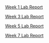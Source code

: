 [Week 1 Lab Report](https://benjaminesser.github.io/cse15l-lab-reports/week1/lab-report-week1)

[Week 3 Lab Report](https://benjaminesser.github.io/cse15l-lab-reports/week3/lab-report-week3)

[Week 5 Lab Report](https://benjaminesser.github.io/cse15l-lab-reports/week5/lab-report-week5)

[Week 7 Lab Report](https://benjaminesser.github.io/cse15l-lab-reports/week7/lab-report-week7)
